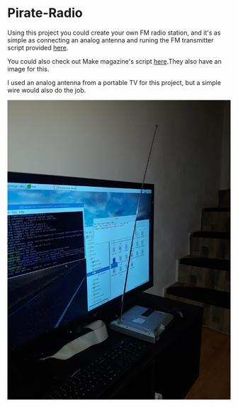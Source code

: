# Pirate-Radio
Using this project you could create your own FM radio station, and it's as simple as connecting an analog antenna and runing the FM
transmitter script provided [here](https://github.com/somu1795/fm_transmitter).

You could also check out Make magazine's script [here](https://github.com/Make-Magazine/PirateRadio).They also have an image for this.
<p>I used an analog antenna from a portable TV for this project, but a simple wire would also do the job.</p>

![](/91868398_523333148607795_6761497272413847552_n.jpg)
